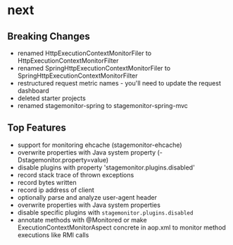 # next
## Breaking Changes
 * renamed HttpExecutionContextMonitorFiler to HttpExecutionContextMonitorFilter
 * renamed SpringHttpExecutionContextMonitorFiler to SpringHttpExecutionContextMonitorFilter
 * restructured request metric names - you'll need to update the request dashboard
 * deleted starter projects
 * renamed stagemonitor-spring to stagemonitor-spring-mvc

## Top Features
 * support for monitoring ehcache (stagemonitor-ehcache)
 * overwrite properties with Java system property (-Dstagemonitor.property=value)
 * disable plugins with property 'stagemonitor.plugins.disabled'
 * record stack trace of thrown exceptions
 * record bytes written
 * record ip address of client
 * optionally parse and analyze user-agent header
 * overwrite properties with Java system properties
 * disable specific plugins with `stagemonitor.plugins.disabled`
 * annotate methods with @Monitored or make ExecutionContextMonitorAspect concrete in aop.xml to monitor method executions like RMI calls